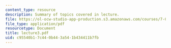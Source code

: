 ```yaml
---
content_type: resource
description: Summary of topics covered in lecture.
file: https://ol-ocw-studio-app-production.s3.amazonaws.com/courses/7-03-genetics-fall-2004/c95540b17c440b443a541b434411b7fb_lecture3.pdf
file_type: application/pdf
resourcetype: Document
title: lecture3.pdf
uid: c95540b1-7c44-0b44-3a54-1b434411b7fb
---
```

